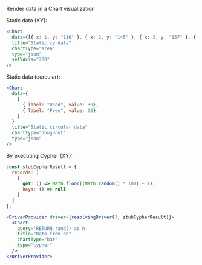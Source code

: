 Render data in a Chart visualization

Static data (XY):
```jsx
<Chart
  data={[{ x: 1, y: "116" }, { x: 2, y: "145" }, { x: 3, y: "157" }, { x: 4, y: "64" }, { x: 5, y: "152" }]}
  title="Static xy data"
  chartType="area"
  type="json"
  setYAxis="200"
/>
```
Static data (curcular):
```jsx
<Chart
  data={
    [
      { label: "Used", value: 30},
      { label: "Free", value: 20}
    ]
  }
  title="Static circular data"
  chartType="doughnut"
  type="json"
/>
```

By executing Cypher (XY):
```jsx
const stubCypherResult = {
  records: [
    {
      get: () => Math.floor((Math.random() * 100) + 1),
      keys: () => null
    }
  ]
};

<DriverProvider driver={resolvingDriver(3, stubCypherResult)}>
  <Chart
    query='RETURN rand() as n'
    title="Data from db"
    chartType="bar"
    type="cypher"
  />
</DriverProvider>
```
